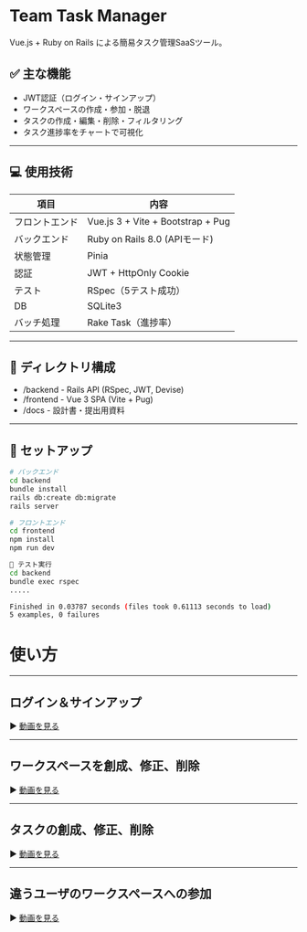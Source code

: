 # Team Task Manager

Vue.js + Ruby on Rails による簡易タスク管理SaaSツール。

## ✅ 主な機能

- JWT認証（ログイン・サインアップ）
- ワークスペースの作成・参加・脱退
- タスクの作成・編集・削除・フィルタリング
- タスク進捗率をチャートで可視化

---

## 💻 使用技術

| 項目 | 内容 |
|------|------|
| フロントエンド | Vue.js 3 + Vite + Bootstrap + Pug |
| バックエンド | Ruby on Rails 8.0 (APIモード) |
| 状態管理 | Pinia |
| 認証 | JWT + HttpOnly Cookie |
| テスト | RSpec（5テスト成功） |
| DB | SQLite3 |
| バッチ処理 | Rake Task（進捗率）

---

## 📂 ディレクトリ構成
- /backend    - Rails API (RSpec, JWT, Devise)
- /frontend   - Vue 3 SPA (Vite + Pug)
- /docs       - 設計書・提出用資料

---

## 🚀 セットアップ

```bash
# バックエンド
cd backend
bundle install
rails db:create db:migrate
rails server

# フロントエンド
cd frontend
npm install
npm run dev

🧪 テスト実行
cd backend
bundle exec rspec
.....

Finished in 0.03787 seconds (files took 0.61113 seconds to load)
5 examples, 0 failures
```

# 使い方
---
## ログイン＆サインアップ
▶️ [動画を見る](https://youtu.be/nR9HnVMNYyE)

---
## ワークスペースを創成、修正、削除
▶️ [動画を見る](https://youtu.be/XdNU_5gt_BM)

---
## タスクの創成、修正、削除
▶️ [動画を見る](https://youtu.be/jFwMoEU_xXE)

---
## 違うユーザのワークスペースへの参加
▶️ [動画を見る](https://youtu.be/31UDwZ7QArk)

